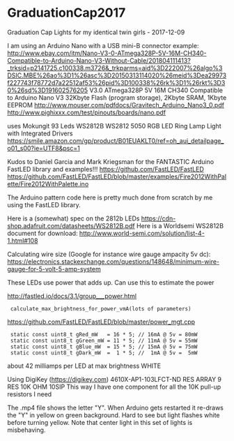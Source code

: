 # GraduationCap2017
Graduation Cap Lights for my identical twin girls - 2017-12-09

 I am using an Arduino Nano with a USB mini-B connector
   example: http://www.ebay.com/itm/Nano-V3-0-ATmega328P-5V-16M-CH340-Compatible-to-Arduino-Nano-V3-Without-Cable/201804111413?_trksid=p2141725.c100338.m3726&_trkparms=aid%3D222007%26algo%3DSIC.MBE%26ao%3D1%26asc%3D20150313114020%26meid%3Dea29973f227743f78772d7a22512af53%26pid%3D100338%26rk%3D1%26rkt%3D30%26sd%3D191602576205
            V3.0 ATmega328P 5V 16M CH340 Compatible to Arduino Nano V3
            32Kbyte Flash (program storage), 2Kbyte SRAM, 1Kbyte EEPROM
            http://www.mouser.com/pdfdocs/Gravitech_Arduino_Nano3_0.pdf
            http://www.pighixxx.com/test/pinouts/boards/nano.pdf

uses Mokungit 93 Leds WS2812B WS2812 5050 RGB LED Ring Lamp Light with Integrated Drivers
  https://smile.amazon.com/gp/product/B01EUAKLT0/ref=oh_aui_detailpage_o01_s00?ie=UTF8&psc=1

Kudos to Daniel Garcia and Mark Kriegsman for the FANTASTIC Arduino FastLED library and examples!!!
  https://github.com/FastLED/FastLED
  https://github.com/FastLED/FastLED/blob/master/examples/Fire2012WithPalette/Fire2012WithPalette.ino

The Arduino pattern code here is pretty much done from scratch by me using the FastLED library.

Here is a (somewhat) spec on the 2812b LEDs
  https://cdn-shop.adafruit.com/datasheets/WS2812B.pdf
Here is a Worldsemi WS2812B document for download: 
  http://www.world-semi.com/solution/list-4-1.html#108

Calculating wire size (Google for instance wire gauge ampacity 5v dc):
  https://electronics.stackexchange.com/questions/148648/minimum-wire-gauge-for-5-volt-5-amp-system

These LEDs use power that adds up. Can use this to estimate the power

   http://fastled.io/docs/3.1/group___power.html

     calculate_max_brightness_for_power_vmA(lots of parameters)
     
   https://github.com/FastLED/FastLED/blob/master/power_mgt.cpp

     static const uint8_t gRed_mW   = 16 * 5; // 16mA @ 5v = 80mW
     static const uint8_t gGreen_mW = 11 * 5; // 11mA @ 5v = 55mW
     static const uint8_t gBlue_mW  = 15 * 5; // 15mA @ 5v = 75mW
     static const uint8_t gDark_mW  =  1 * 5; //  1mA @ 5v =  5mW
  
   about 42 milliamps per LED at max brightness WHITE

Using DigiKey (https://digikey.com) 4610X-AP1-103LFCT-ND RES ARRAY 9 RES 10K OHM 10SIP
   This way I have one component for all the 10K pull-up resistors I need

The .mp4 file shows the letter "Y". When Arduino gets restarted it re-draws the "Y" in yellow on green background. Hard to see but light flashes white before turning yellow. Note that center light in this set of lights is misbehaving.
